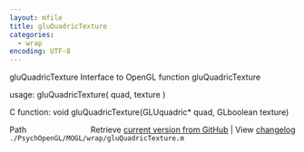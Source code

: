 ```yaml
---
layout: mfile
title: gluQuadricTexture
categories:
  - wrap
encoding: UTF-8
---
```


gluQuadricTexture  Interface to OpenGL function gluQuadricTexture  

usage:  gluQuadricTexture( quad, texture )  

C function:  void gluQuadricTexture(GLUquadric\* quad, GLboolean texture)  


<div class="code_header" style="text-align:right;">
  <span style="float:left;">Path&nbsp;&nbsp;</span> <span class="counter">Retrieve <a href=
  "https://raw.github.com/Psychtoolbox-3/Psychtoolbox-3/beta/./PsychOpenGL/MOGL/wrap/gluQuadricTexture.m">current version from GitHub</a> | View <a href=
  "https://github.com/Psychtoolbox-3/Psychtoolbox-3/commits/beta/./PsychOpenGL/MOGL/wrap/gluQuadricTexture.m">changelog</a></span>
</div>
<div class="code">
  <code>./PsychOpenGL/MOGL/wrap/gluQuadricTexture.m</code>
</div>

